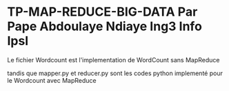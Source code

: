 # TP-MAP-REDUCE-BIG-DATA Par Pape Abdoulaye Ndiaye Ing3 Info Ipsl
Le fichier Wordcount est l'implementation de WordCount sans MapReduce

tandis que mapper.py et reducer.py sont les codes python implementé pour le Wordcount avec MapReduce
